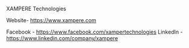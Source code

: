 XAMPERE Technologies


Website-
https://www.xampere.com

Facebook - https://www.facebook.com/xampertechnologies
LinkedIn - https://www.linkedin.com/company/xampere